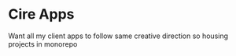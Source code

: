 # Cire Apps

Want all my client apps to follow same creative direction so housing projects in monorepo
